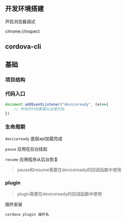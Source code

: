 ## 开发环境搭建

开启浏览器调试

chrome://inspect

## cordova-cli

## 基础

### 项目结构

### 代码入口

```js
document.addEventListener("deviceready", (e)=>{
	// 所有的代码都要从这里开始
})
```



### 生命周期

`deviceready` 底层api加载完成

`pause` 应用在后台挂起

`resume`  应用程序从后台恢复

> pause和resume需要在deviceready的回调函数中使用

### plugin

> plugin需要在deviceready的回调函数中使用

插件安装

```
cordova plugin 插件名
```



